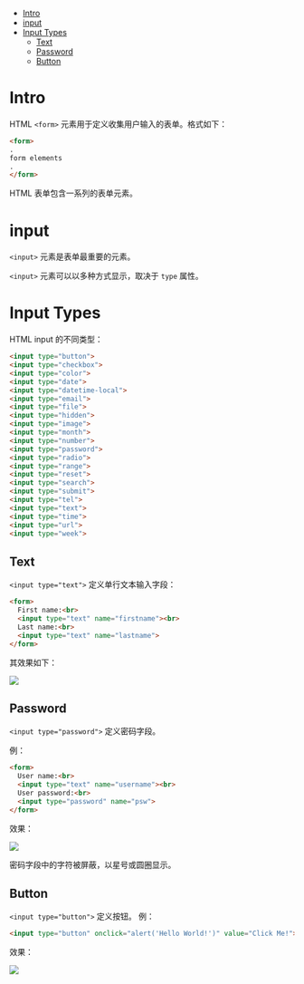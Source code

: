 - [Intro](#intro)
- [input](#input)
- [Input Types](#input-types)
  - [Text](#text)
  - [Password](#password)
  - [Button](#button)
# Intro
HTML `<form>` 元素用于定义收集用户输入的表单。格式如下：
```html
<form>
.
form elements
.
</form>
```

HTML 表单包含一系列的表单元素。

# input
`<input>` 元素是表单最重要的元素。

`<input>` 元素可以以多种方式显示，取决于 `type` 属性。

# Input Types
HTML input 的不同类型：
```html
<input type="button">
<input type="checkbox">
<input type="color">
<input type="date">
<input type="datetime-local">
<input type="email">
<input type="file">
<input type="hidden">
<input type="image">
<input type="month">
<input type="number">
<input type="password">
<input type="radio">
<input type="range">
<input type="reset">
<input type="search">
<input type="submit">
<input type="tel">
<input type="text">
<input type="time">
<input type="url">
<input type="week">
```

## Text
`<input type="text">` 定义单行文本输入字段：
```html
<form>
  First name:<br>
  <input type="text" name="firstname"><br>
  Last name:<br>
  <input type="text" name="lastname">
</form>
```
其效果如下：

![](images/2019-11-04-08-55-53.png)

## Password
`<input type="password">` 定义密码字段。

例：
```html
<form>
  User name:<br>
  <input type="text" name="username"><br>
  User password:<br>
  <input type="password" name="psw">
</form>
```
效果：

![](images/2019-11-04-08-57-38.png)

密码字段中的字符被屏蔽，以星号或圆圈显示。

## Button
`<input type="button">` 定义按钮。
例：
```html
<input type="button" onclick="alert('Hello World!')" value="Click Me!">
```
效果：

![](images/2019-11-04-09-00-19.png)